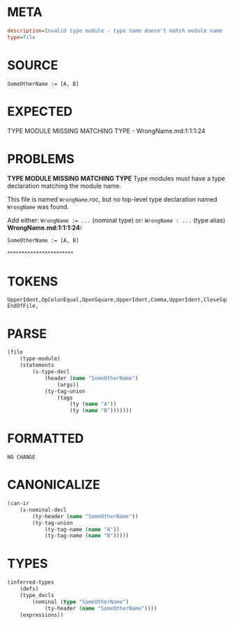 # META
~~~ini
description=Invalid type module - type name doesn't match module name
type=file
~~~
# SOURCE
~~~roc
SomeOtherName := [A, B]
~~~
# EXPECTED
TYPE MODULE MISSING MATCHING TYPE - WrongName.md:1:1:1:24
# PROBLEMS
**TYPE MODULE MISSING MATCHING TYPE**
Type modules must have a type declaration matching the module name.

This file is named `WrongName`.roc, but no top-level type declaration named `WrongName` was found.

Add either:
`WrongName := ...` (nominal type)
or:
`WrongName : ...` (type alias)
**WrongName.md:1:1:1:24:**
```roc
SomeOtherName := [A, B]
```
^^^^^^^^^^^^^^^^^^^^^^^


# TOKENS
~~~zig
UpperIdent,OpColonEqual,OpenSquare,UpperIdent,Comma,UpperIdent,CloseSquare,
EndOfFile,
~~~
# PARSE
~~~clojure
(file
	(type-module)
	(statements
		(s-type-decl
			(header (name "SomeOtherName")
				(args))
			(ty-tag-union
				(tags
					(ty (name "A"))
					(ty (name "B")))))))
~~~
# FORMATTED
~~~roc
NO CHANGE
~~~
# CANONICALIZE
~~~clojure
(can-ir
	(s-nominal-decl
		(ty-header (name "SomeOtherName"))
		(ty-tag-union
			(ty-tag-name (name "A"))
			(ty-tag-name (name "B")))))
~~~
# TYPES
~~~clojure
(inferred-types
	(defs)
	(type_decls
		(nominal (type "SomeOtherName")
			(ty-header (name "SomeOtherName"))))
	(expressions))
~~~
